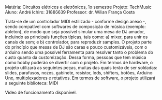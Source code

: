 ﻿Matéria: Circuitos elétricos e eletrônicos, 1o semestre
Projeto: TechMusic
Aluno: André Ichiro: 31886639
Professor: dr. Wilian França Costa

Trata-se de um controlador MIDI estilizado - conforme design anexo -, sendo compatível com softwares de composição de música (exemplo: ableton), de modo que seja possível simular uma mesa de DJ amador, incluindo as principais funções típicas, tais como: a) mixer, para unir os canais de som; e b) controlador, para reproduzir samples.
O projeto parte do princípio que mesas de DJ são caras e pouco customizáveis, com o arduíno sendo uma possível ferramenta para resolver tanto o problema do custo quanto da customização. Dessa forma, pessoas que tem música como hobby poderão se divertir com o projeto.
Em termos de hardware, o projeto utilizará as seguintes peças, muitas das quais terão de ser soldadas: slides, parafusos, nozes, gabinete, resistor, leds, shifters, botões, Arduino Uno, multiplexadores e rotativos.
Em termos de software, o projeto utilizará a seguinte biblioteca: MIDI

Vídeo de funcionamento disponível.
  
